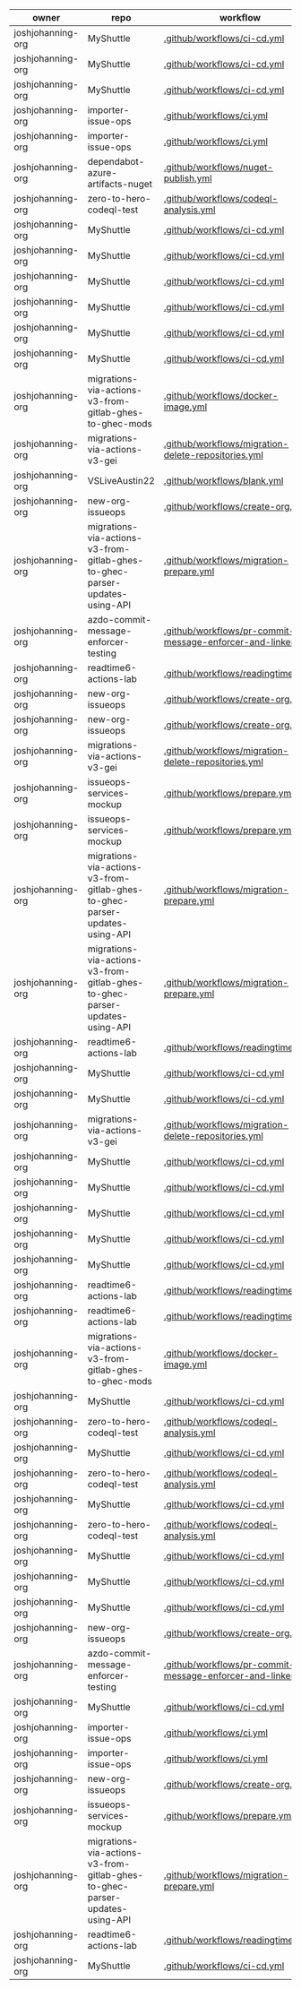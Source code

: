 owner | repo | workflow | action
----- | ----- | ----- | -----
joshjohanning-org | MyShuttle | [.github/workflows/ci-cd.yml](https://github.com/joshjohanning-org/MyShuttle/blob/HEAD/.github/workflows/ci-cd.yml) | ./actions/provision-and-deploy
joshjohanning-org | MyShuttle | [.github/workflows/ci-cd.yml](https://github.com/joshjohanning-org/MyShuttle/blob/HEAD/.github/workflows/ci-cd.yml) | ./actions/provision-and-deploy
joshjohanning-org | MyShuttle | [.github/workflows/ci-cd.yml](https://github.com/joshjohanning-org/MyShuttle/blob/HEAD/.github/workflows/ci-cd.yml) | ./actions/provision-and-deploy
joshjohanning-org | importer-issue-ops | [.github/workflows/ci.yml](https://github.com/joshjohanning-org/importer-issue-ops/blob/HEAD/.github/workflows/ci.yml) | [actions/checkout@v2](https://github.com/actions/checkout)
joshjohanning-org | importer-issue-ops | [.github/workflows/ci.yml](https://github.com/joshjohanning-org/importer-issue-ops/blob/HEAD/.github/workflows/ci.yml) | [actions/checkout@v2](https://github.com/actions/checkout)
joshjohanning-org | dependabot-azure-artifacts-nuget | [.github/workflows/nuget-publish.yml](https://github.com/joshjohanning-org/dependabot-azure-artifacts-nuget/blob/HEAD/.github/workflows/nuget-publish.yml) | [actions/checkout@v2](https://github.com/actions/checkout)
joshjohanning-org | zero-to-hero-codeql-test | [.github/workflows/codeql-analysis.yml](https://github.com/joshjohanning-org/zero-to-hero-codeql-test/blob/HEAD/.github/workflows/codeql-analysis.yml) | [actions/checkout@v2](https://github.com/actions/checkout)
joshjohanning-org | MyShuttle | [.github/workflows/ci-cd.yml](https://github.com/joshjohanning-org/MyShuttle/blob/HEAD/.github/workflows/ci-cd.yml) | [actions/checkout@v2](https://github.com/actions/checkout)
joshjohanning-org | MyShuttle | [.github/workflows/ci-cd.yml](https://github.com/joshjohanning-org/MyShuttle/blob/HEAD/.github/workflows/ci-cd.yml) | [actions/checkout@v2](https://github.com/actions/checkout)
joshjohanning-org | MyShuttle | [.github/workflows/ci-cd.yml](https://github.com/joshjohanning-org/MyShuttle/blob/HEAD/.github/workflows/ci-cd.yml) | [actions/checkout@v2](https://github.com/actions/checkout)
joshjohanning-org | MyShuttle | [.github/workflows/ci-cd.yml](https://github.com/joshjohanning-org/MyShuttle/blob/HEAD/.github/workflows/ci-cd.yml) | [actions/checkout@v2](https://github.com/actions/checkout)
joshjohanning-org | MyShuttle | [.github/workflows/ci-cd.yml](https://github.com/joshjohanning-org/MyShuttle/blob/HEAD/.github/workflows/ci-cd.yml) | [actions/checkout@v2](https://github.com/actions/checkout)
joshjohanning-org | MyShuttle | [.github/workflows/ci-cd.yml](https://github.com/joshjohanning-org/MyShuttle/blob/HEAD/.github/workflows/ci-cd.yml) | [actions/checkout@v2](https://github.com/actions/checkout)
joshjohanning-org | migrations-via-actions-v3-from-gitlab-ghes-to-ghec-mods | [.github/workflows/docker-image.yml](https://github.com/joshjohanning-org/migrations-via-actions-v3-from-gitlab-ghes-to-ghec-mods/blob/HEAD/.github/workflows/docker-image.yml) | [actions/checkout@v2](https://github.com/actions/checkout)
joshjohanning-org | migrations-via-actions-v3-gei | [.github/workflows/migration-delete-repositories.yml](https://github.com/joshjohanning-org/migrations-via-actions-v3-gei/blob/HEAD/.github/workflows/migration-delete-repositories.yml) | [actions/checkout@v2](https://github.com/actions/checkout)
joshjohanning-org | VSLiveAustin22 | [.github/workflows/blank.yml](https://github.com/joshjohanning-org/VSLiveAustin22/blob/HEAD/.github/workflows/blank.yml) | [actions/checkout@v3](https://github.com/actions/checkout)
joshjohanning-org | new-org-issueops | [.github/workflows/create-org.yml](https://github.com/joshjohanning-org/new-org-issueops/blob/HEAD/.github/workflows/create-org.yml) | [actions/checkout@v3](https://github.com/actions/checkout)
joshjohanning-org | migrations-via-actions-v3-from-gitlab-ghes-to-ghec-parser-updates-using-API | [.github/workflows/migration-prepare.yml](https://github.com/joshjohanning-org/migrations-via-actions-v3-from-gitlab-ghes-to-ghec-parser-updates-using-API/blob/HEAD/.github/workflows/migration-prepare.yml) | [actions/checkout@v3](https://github.com/actions/checkout)
joshjohanning-org | azdo-commit-message-enforcer-testing | [.github/workflows/pr-commit-message-enforcer-and-linker.yml](https://github.com/joshjohanning-org/azdo-commit-message-enforcer-testing/blob/HEAD/.github/workflows/pr-commit-message-enforcer-and-linker.yml) | [actions/checkout@v3](https://github.com/actions/checkout)
joshjohanning-org | readtime6-actions-lab | [.github/workflows/readingtime6.yml](https://github.com/joshjohanning-org/readtime6-actions-lab/blob/HEAD/.github/workflows/readingtime6.yml) | [actions/checkout@v3](https://github.com/actions/checkout)
joshjohanning-org | new-org-issueops | [.github/workflows/create-org.yml](https://github.com/joshjohanning-org/new-org-issueops/blob/HEAD/.github/workflows/create-org.yml) | [actions/github-script@v5](https://github.com/actions/github-script)
joshjohanning-org | new-org-issueops | [.github/workflows/create-org.yml](https://github.com/joshjohanning-org/new-org-issueops/blob/HEAD/.github/workflows/create-org.yml) | [actions/github-script@v5](https://github.com/actions/github-script)
joshjohanning-org | migrations-via-actions-v3-gei | [.github/workflows/migration-delete-repositories.yml](https://github.com/joshjohanning-org/migrations-via-actions-v3-gei/blob/HEAD/.github/workflows/migration-delete-repositories.yml) | [actions/github-script@v5](https://github.com/actions/github-script)
joshjohanning-org | issueops-services-mockup | [.github/workflows/prepare.yml](https://github.com/joshjohanning-org/issueops-services-mockup/blob/HEAD/.github/workflows/prepare.yml) | [actions/github-script@v6](https://github.com/actions/github-script)
joshjohanning-org | issueops-services-mockup | [.github/workflows/prepare.yml](https://github.com/joshjohanning-org/issueops-services-mockup/blob/HEAD/.github/workflows/prepare.yml) | [actions/github-script@v6](https://github.com/actions/github-script)
joshjohanning-org | migrations-via-actions-v3-from-gitlab-ghes-to-ghec-parser-updates-using-API | [.github/workflows/migration-prepare.yml](https://github.com/joshjohanning-org/migrations-via-actions-v3-from-gitlab-ghes-to-ghec-parser-updates-using-API/blob/HEAD/.github/workflows/migration-prepare.yml) | [actions/github-script@v6](https://github.com/actions/github-script)
joshjohanning-org | migrations-via-actions-v3-from-gitlab-ghes-to-ghec-parser-updates-using-API | [.github/workflows/migration-prepare.yml](https://github.com/joshjohanning-org/migrations-via-actions-v3-from-gitlab-ghes-to-ghec-parser-updates-using-API/blob/HEAD/.github/workflows/migration-prepare.yml) | [actions/github-script@v6](https://github.com/actions/github-script)
joshjohanning-org | readtime6-actions-lab | [.github/workflows/readingtime6.yml](https://github.com/joshjohanning-org/readtime6-actions-lab/blob/HEAD/.github/workflows/readingtime6.yml) | [actions/setup-dotnet@v2](https://github.com/actions/setup-dotnet)
joshjohanning-org | MyShuttle | [.github/workflows/ci-cd.yml](https://github.com/joshjohanning-org/MyShuttle/blob/HEAD/.github/workflows/ci-cd.yml) | [actions/setup-java@v2](https://github.com/actions/setup-java)
joshjohanning-org | MyShuttle | [.github/workflows/ci-cd.yml](https://github.com/joshjohanning-org/MyShuttle/blob/HEAD/.github/workflows/ci-cd.yml) | [actions/setup-java@v2](https://github.com/actions/setup-java)
joshjohanning-org | migrations-via-actions-v3-gei | [.github/workflows/migration-delete-repositories.yml](https://github.com/joshjohanning-org/migrations-via-actions-v3-gei/blob/HEAD/.github/workflows/migration-delete-repositories.yml) | [actions/setup-node@v2](https://github.com/actions/setup-node)
joshjohanning-org | MyShuttle | [.github/workflows/ci-cd.yml](https://github.com/joshjohanning-org/MyShuttle/blob/HEAD/.github/workflows/ci-cd.yml) | [actions/upload-artifact@v1](https://github.com/actions/upload-artifact)
joshjohanning-org | MyShuttle | [.github/workflows/ci-cd.yml](https://github.com/joshjohanning-org/MyShuttle/blob/HEAD/.github/workflows/ci-cd.yml) | [actions/upload-artifact@v1](https://github.com/actions/upload-artifact)
joshjohanning-org | MyShuttle | [.github/workflows/ci-cd.yml](https://github.com/joshjohanning-org/MyShuttle/blob/HEAD/.github/workflows/ci-cd.yml) | [actions/upload-artifact@v2](https://github.com/actions/upload-artifact)
joshjohanning-org | MyShuttle | [.github/workflows/ci-cd.yml](https://github.com/joshjohanning-org/MyShuttle/blob/HEAD/.github/workflows/ci-cd.yml) | [anchore/scan-action@v3](https://github.com/anchore/scan-action)
joshjohanning-org | MyShuttle | [.github/workflows/ci-cd.yml](https://github.com/joshjohanning-org/MyShuttle/blob/HEAD/.github/workflows/ci-cd.yml) | [aquasecurity/trivy-action@master](https://github.com/aquasecurity/trivy-action)
joshjohanning-org | readtime6-actions-lab | [.github/workflows/readingtime6.yml](https://github.com/joshjohanning-org/readtime6-actions-lab/blob/HEAD/.github/workflows/readingtime6.yml) | [azure/login@v1.1](https://github.com/azure/login)
joshjohanning-org | readtime6-actions-lab | [.github/workflows/readingtime6.yml](https://github.com/joshjohanning-org/readtime6-actions-lab/blob/HEAD/.github/workflows/readingtime6.yml) | [azure/webapps-deploy@v2](https://github.com/azure/webapps-deploy)
joshjohanning-org | migrations-via-actions-v3-from-gitlab-ghes-to-ghec-mods | [.github/workflows/docker-image.yml](https://github.com/joshjohanning-org/migrations-via-actions-v3-from-gitlab-ghes-to-ghec-mods/blob/HEAD/.github/workflows/docker-image.yml) | [docker/login-action@v1](https://github.com/docker/login-action)
joshjohanning-org | MyShuttle | [.github/workflows/ci-cd.yml](https://github.com/joshjohanning-org/MyShuttle/blob/HEAD/.github/workflows/ci-cd.yml) | [EnricoMi/publish-unit-test-result-action@v1](https://github.com/EnricoMi/publish-unit-test-result-action)
joshjohanning-org | zero-to-hero-codeql-test | [.github/workflows/codeql-analysis.yml](https://github.com/joshjohanning-org/zero-to-hero-codeql-test/blob/HEAD/.github/workflows/codeql-analysis.yml) | [github/codeql-action/analyze@v1](https://github.com/github/codeql-action)
joshjohanning-org | MyShuttle | [.github/workflows/ci-cd.yml](https://github.com/joshjohanning-org/MyShuttle/blob/HEAD/.github/workflows/ci-cd.yml) | [github/codeql-action/analyze@v1](https://github.com/github/codeql-action)
joshjohanning-org | zero-to-hero-codeql-test | [.github/workflows/codeql-analysis.yml](https://github.com/joshjohanning-org/zero-to-hero-codeql-test/blob/HEAD/.github/workflows/codeql-analysis.yml) | [github/codeql-action/autobuild@v1](https://github.com/github/codeql-action)
joshjohanning-org | MyShuttle | [.github/workflows/ci-cd.yml](https://github.com/joshjohanning-org/MyShuttle/blob/HEAD/.github/workflows/ci-cd.yml) | [github/codeql-action/autobuild@v1](https://github.com/github/codeql-action)
joshjohanning-org | zero-to-hero-codeql-test | [.github/workflows/codeql-analysis.yml](https://github.com/joshjohanning-org/zero-to-hero-codeql-test/blob/HEAD/.github/workflows/codeql-analysis.yml) | [github/codeql-action/init@v1](https://github.com/github/codeql-action)
joshjohanning-org | MyShuttle | [.github/workflows/ci-cd.yml](https://github.com/joshjohanning-org/MyShuttle/blob/HEAD/.github/workflows/ci-cd.yml) | [github/codeql-action/init@v1](https://github.com/github/codeql-action)
joshjohanning-org | MyShuttle | [.github/workflows/ci-cd.yml](https://github.com/joshjohanning-org/MyShuttle/blob/HEAD/.github/workflows/ci-cd.yml) | [github/codeql-action/upload-sarif@v1](https://github.com/github/codeql-action)
joshjohanning-org | MyShuttle | [.github/workflows/ci-cd.yml](https://github.com/joshjohanning-org/MyShuttle/blob/HEAD/.github/workflows/ci-cd.yml) | [github/codeql-action/upload-sarif@v1](https://github.com/github/codeql-action)
joshjohanning-org | new-org-issueops | [.github/workflows/create-org.yml](https://github.com/joshjohanning-org/new-org-issueops/blob/HEAD/.github/workflows/create-org.yml) | [joshjohanning/approveops@v1](https://github.com/joshjohanning/approveops)
joshjohanning-org | azdo-commit-message-enforcer-testing | [.github/workflows/pr-commit-message-enforcer-and-linker.yml](https://github.com/joshjohanning-org/azdo-commit-message-enforcer-testing/blob/HEAD/.github/workflows/pr-commit-message-enforcer-and-linker.yml) | [joshjohanning/azdo_commit_message_validator@v1](https://github.com/joshjohanning/azdo_commit_message_validator)
joshjohanning-org | MyShuttle | [.github/workflows/ci-cd.yml](https://github.com/joshjohanning-org/MyShuttle/blob/HEAD/.github/workflows/ci-cd.yml) | [marocchino/sticky-pull-request-comment@v2](https://github.com/marocchino/sticky-pull-request-comment)
joshjohanning-org | importer-issue-ops | [.github/workflows/ci.yml](https://github.com/joshjohanning-org/importer-issue-ops/blob/HEAD/.github/workflows/ci.yml) | [ruby/setup-ruby@v1](https://github.com/ruby/setup-ruby)
joshjohanning-org | importer-issue-ops | [.github/workflows/ci.yml](https://github.com/joshjohanning-org/importer-issue-ops/blob/HEAD/.github/workflows/ci.yml) | [ruby/setup-ruby@v1](https://github.com/ruby/setup-ruby)
joshjohanning-org | new-org-issueops | [.github/workflows/create-org.yml](https://github.com/joshjohanning-org/new-org-issueops/blob/HEAD/.github/workflows/create-org.yml) | [stefanbuck/github-issue-parser@v2](https://github.com/stefanbuck/github-issue-parser)
joshjohanning-org | issueops-services-mockup | [.github/workflows/prepare.yml](https://github.com/joshjohanning-org/issueops-services-mockup/blob/HEAD/.github/workflows/prepare.yml) | [stefanbuck/github-issue-parser@v3.0.1](https://github.com/stefanbuck/github-issue-parser)
joshjohanning-org | migrations-via-actions-v3-from-gitlab-ghes-to-ghec-parser-updates-using-API | [.github/workflows/migration-prepare.yml](https://github.com/joshjohanning-org/migrations-via-actions-v3-from-gitlab-ghes-to-ghec-parser-updates-using-API/blob/HEAD/.github/workflows/migration-prepare.yml) | [stefanbuck/github-issue-parser@v3.0.1](https://github.com/stefanbuck/github-issue-parser)
joshjohanning-org | readtime6-actions-lab | [.github/workflows/readingtime6.yml](https://github.com/joshjohanning-org/readtime6-actions-lab/blob/HEAD/.github/workflows/readingtime6.yml) | [test-summary/action@dist](https://github.com/test-summary/action)
joshjohanning-org | MyShuttle | [.github/workflows/ci-cd.yml](https://github.com/joshjohanning-org/MyShuttle/blob/HEAD/.github/workflows/ci-cd.yml) | [tspascoal/cobertura-action@master](https://github.com/tspascoal/cobertura-action)
